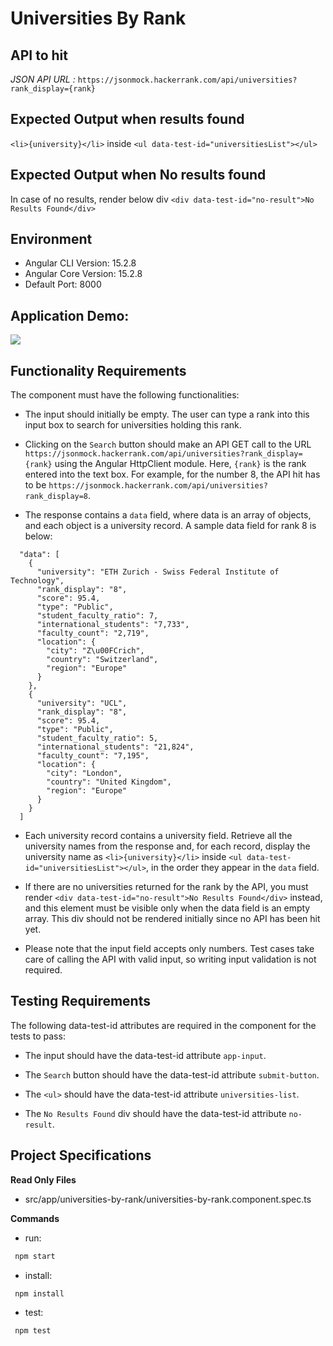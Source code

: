 # Universities By Rank

## API to hit

*JSON API URL :*
`https://jsonmock.hackerrank.com/api/universities?rank_display={rank}`

## Expected Output when results found

`<li>{university}</li>` inside `<ul data-test-id="universitiesList"></ul>`

## Expected Output when No results found

In case of no results, render below div
`<div data-test-id="no-result">No Results Found</div>`

## Environment 

- Angular CLI Version: 15.2.8
- Angular Core Version: 15.2.8
- Default Port: 8000

## Application Demo:

![](https://hrcdn.net/s3_pub/istreet-assets/PHnuYfNhF_fYgmAcQnfyiQ/univeristiesByRank.gif)

## Functionality Requirements

The component must have the following functionalities:

- The input should initially be empty. The user can type a rank into this input box to search for universities holding this rank. 

- Clicking on the `Search` button should make an API GET call to the URL `https://jsonmock.hackerrank.com/api/universities?rank_display={rank}` using the Angular HttpClient module. Here, `{rank}` is the rank entered into the text box. For example, for the number 8, the API hit has to be `https://jsonmock.hackerrank.com/api/universities?rank_display=8`.

- The response contains a `data` field, where data is an array of objects, and each object is a university record.  A sample data field for rank 8 is below:

```
  "data": [
    {
      "university": "ETH Zurich - Swiss Federal Institute of Technology",
      "rank_display": "8",
      "score": 95.4,
      "type": "Public",
      "student_faculty_ratio": 7,
      "international_students": "7,733",
      "faculty_count": "2,719",
      "location": {
        "city": "Z\u00FCrich",
        "country": "Switzerland",
        "region": "Europe"
      }
    },
    {
      "university": "UCL",
      "rank_display": "8",
      "score": 95.4,
      "type": "Public",
      "student_faculty_ratio": 5,
      "international_students": "21,824",
      "faculty_count": "7,195",
      "location": {
        "city": "London",
        "country": "United Kingdom",
        "region": "Europe"
      }
    }
  ]
```
- Each university record contains a university field. Retrieve all the university names from the response and, for each record, display the university name as `<li>{university}</li>` inside `<ul data-test-id="universitiesList"></ul>`, in the order they appear in the `data` field.

- If there are no universities returned for the rank by the API, you must render `<div data-test-id="no-result">No Results Found</div>` instead, and this element must be visible only when the data field is an empty array. This div should not be rendered initially since no API has been hit yet.

- Please note that the input field accepts only numbers. Test cases take care of calling the API with valid input, so writing input validation is not required.

## Testing Requirements

The following data-test-id attributes are required in the component for the tests to pass:

- The input should have the data-test-id attribute `app-input`.

- The `Search` button should have the data-test-id attribute `submit-button`.

- The `<ul>` should have the data-test-id attribute `universities-list`.

- The `No Results Found` div should have the data-test-id attribute `no-result`.

## Project Specifications

**Read Only Files**
- src/app/universities-by-rank/universities-by-rank.component.spec.ts

**Commands**
- run: 
```bash
 npm start
```
- install: 
```bash
 npm install
```
- test: 
```bash
 npm test
```
